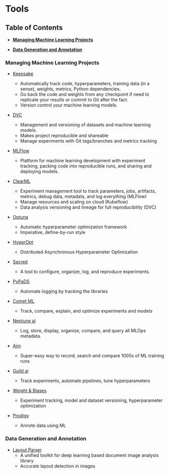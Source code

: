 # Tools
## Table of Contents

* **[Managing Machine Learning Projects](#managing-machine-learning-projects)**

* **[Data Generation and Annotation](#data-generation-and-annotation)**  

### Managing Machine Learning Projects
- [Keepsake](https://github.com/replicate/keepsake) 
   - Automatically track code, hyperparameters, training data (in a sense), weights, metrics, Python dependencies.
   - Go back the code and weights from any checkpoint if need to replicate your results or commit to Git after the fact.
   - Version control your machine learning models.

- [DVC](https://github.com/iterative/dvc)
   - Management and versioning of datasets and machine learning models. 
   - Makes project reproducible and shareable
   - Manage experiments with Git tags/branches and metrics tracking

- [MLFlow](https://github.com/mlflow/mlflow)
   - Platform for machine learning development with experiment tracking, packing code into reproducible runs, and sharing and deploying models.

- [ClearML](https://clear.ml/)
   - Experiment management tool to track parameters, jobs, artifacts, metrics, debug data, metadata, and log everything (MLFlow)
   - Manage resources and scaling on cloud (Kubeflow)
   - Data analysis versioning and lineage for full reproducibility (DVC)

- [Optuna](https://optuna.readthedocs.io/en/stable/index.html)
   - Automatic hyperparameter optimization framework
   - Imperative, define-by-run style

- [HyperOpt](https://hyperopt.github.io/hyperopt/)
   - Distributed Asynchronous Hyperparameter Optimization

- [Sacred](https://github.com/IDSIA/sacred)
   - A tool to configure, organize, log, and reproduce experiments.

- [PyPaDS](https://pypads.readthedocs.io/en/latest/)
   - Automate logging by tracking the libraries
 
- [Comet ML](https://www.comet.ml/site/)
   - Track, compare, explain, and optimize experiments and models

- [Neptune ai](https://neptune.ai/)
   - Log, store, display, organize, compare, and query all MLOps metadata.

- [Aim](https://github.com/aimhubio/aim)
   - Super-easy way to record, search and compare 1000s of ML training runs

- [Guild ai](https://guild.ai/)
   - Track experiments, automate pipelines, tune hyperparameters

- [Weight & Biases](https://wandb.ai/site)
   - Experiment tracking, model and dataset versioning, hyperparameter optimization

- [Prodigy](https://prodi.gy/)
   - Annote data using ML


### Data Generation and Annotation
- [Layout Parser](https://github.com/Layout-Parser/layout-parser)
   - A unified toolkit for deep learning based document image analysis library
   - Accurate layout detection in images
